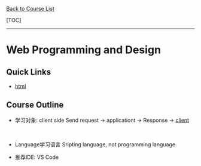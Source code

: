 [Back to Course List](/index.md)

[TOC]

***

# Web Programming and Design

## Quick Links

- [html](/ITC-5103_Web_Programming_and_Design/html/html_index.md)

## Course Outline

- 学习对象: client side
    Send request -> applicationt -> Response -> <u>client</u>

&emsp;

- Language学习语言
    Sripting language, not programming language

- 推荐IDE: VS Code